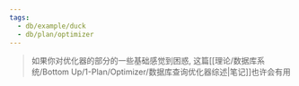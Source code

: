 ```yaml
---
tags:
  - db/example/duck
  - db/plan/optimizer
---
```

> 如果你对优化器的部分的一些基础感觉到困惑, 这篇[[理论/数据库系统/Bottom Up/1-Plan/Optimizer/数据库查询优化器综述|笔记]]也许会有用

